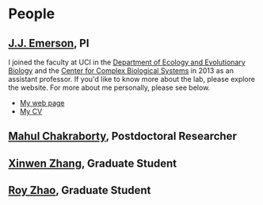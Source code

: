 # People

## [J.J. Emerson](/people/Emerson.html), PI
I joined the faculty at UCI in the [Department of Ecology and Evolutionary Biology](http://ecoevo.bio.uci.edu/) and the [Center for Complex Biological Systems](http://ccbs.uci.edu/) in 2013 as an assistant professor. If you'd like to know more about the lab, please explore the website. For more about me personally, please see below.

* [My web page](/people/Emerson.html)
* [My CV](/documents/J.J.EmersonCV.pdf) 

## [Mahul Chakraborty](/people/Chakraborty.html), Postdoctoral Researcher

## [Xinwen Zhang](/people/Zhang.html), Graduate Student

## [Roy Zhao](/people/Zhao.html), Graduate Student
